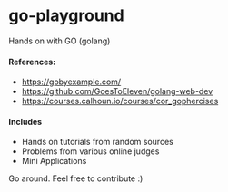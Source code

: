 # go-playground
Hands on with GO (golang)

#### References:
- https://gobyexample.com/
- https://github.com/GoesToEleven/golang-web-dev
- https://courses.calhoun.io/courses/cor_gophercises


#### Includes  
- Hands on tutorials from random sources 
- Problems from various online judges 
- Mini Applications


Go around. Feel free to contribute :)

